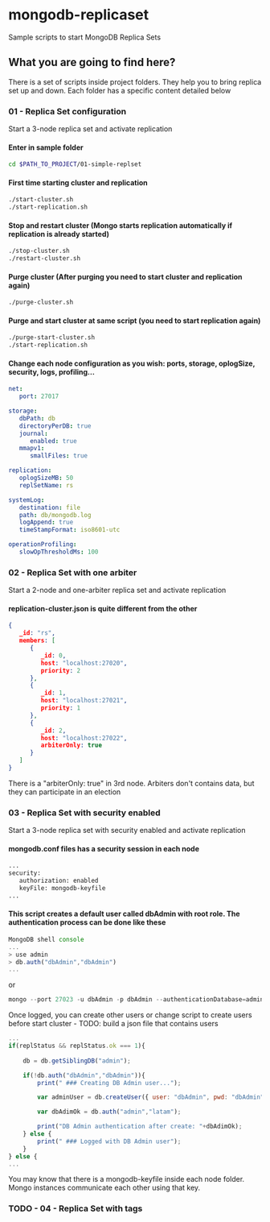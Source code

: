# mongodb-replicaset
Sample scripts to start MongoDB Replica Sets

## What you are going to find here?
There is a set of scripts inside project folders. They help you to bring replica set up and down. Each folder has a specific content detailed below

### 01 - Replica Set configuration
Start a 3-node replica set and activate replication

#### Enter in sample folder
```bash
cd $PATH_TO_PROJECT/01-simple-replset
```

#### First time starting cluster and replication
```bash
./start-cluster.sh
./start-replication.sh
```

#### Stop and restart cluster (Mongo starts replication automatically if replication is already started)
```bash
./stop-cluster.sh
./restart-cluster.sh
```

#### Purge cluster (After purging you need to start cluster and replication again)
```bash
./purge-cluster.sh
```

#### Purge and start cluster at same script (you need to start replication again)
```bash
./purge-start-cluster.sh
./start-replication.sh
```

#### Change each node configuration as you wish: ports, storage, oplogSize, security, logs, profiling... 
```yaml
net:
   port: 27017

storage:
   dbPath: db
   directoryPerDB: true
   journal:
      enabled: true
   mmapv1:
      smallFiles: true

replication:
   oplogSizeMB: 50
   replSetName: rs

systemLog:
   destination: file
   path: db/mongodb.log
   logAppend: true
   timeStampFormat: iso8601-utc

operationProfiling:
   slowOpThresholdMs: 100
```

### 02 - Replica Set with one arbiter
Start a 2-node and one-arbiter replica set and activate replication

#### replication-cluster.json is quite different from the other
```json
{
   _id: "rs",
   members: [
      {
         _id: 0,
         host: "localhost:27020",
         priority: 2
      },
      {
         _id: 1,
         host: "localhost:27021",
         priority: 1
      },
      {
         _id: 2,
         host: "localhost:27022",
         arbiterOnly: true
      }
   ]
}

```
There is a "arbiterOnly: true" in 3rd node. Arbiters don't contains data, but they can participate in an election

### 03 - Replica Set with security enabled
Start a 3-node replica set with security enabled and activate replication

#### mongodb.conf files has a security session in each node
```bash
...
security:
   authorization: enabled
   keyFile: mongodb-keyfile
...
```

#### This script creates a default user called dbAdmin with root role. The authentication process can be done like these
```javascript
MongoDB shell console
...
> use admin
> db.auth("dbAdmin","dbAdmin")
...
```
or
```javascript
mongo --port 27023 -u dbAdmin -p dbAdmin --authenticationDatabase=admin
```

Once logged, you can create other users or change script to create users before start cluster - TODO: build a json file that contains users
```javascript
...
if(replStatus && replStatus.ok === 1){
	
	db = db.getSiblingDB("admin");

	if(!db.auth("dbAdmin","dbAdmin")){
		print(" ### Creating DB Admin user...");

		var adminUser = db.createUser({ user: "dbAdmin", pwd: "dbAdmin", roles: [ { role: "userAdminAnyDatabase", db: "admin" }, {role:"root", db: "admin"} ] });

		var dbAdimOk = db.auth("admin","latam");

		print("DB Admin authentication after create: "+dbAdimOk);
	} else {
		print(" ### Logged with DB Admin user");
	}
} else {
...
```
You may know that there is a mongodb-keyfile inside each node folder. Mongo instances communicate each other using that key.


### TODO - 04 - Replica Set with tags